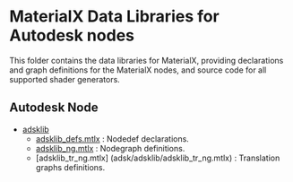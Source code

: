 # MaterialX Data Libraries for Autodesk nodes

This folder contains the data libraries for MaterialX, providing declarations and graph definitions for the MaterialX nodes, and source code for all supported shader generators.

## Autodesk Node 
- [adsklib](adsk/adsklib)
    - [adsklib_defs.mtlx](adsk/adsklib/adsklib_defs.mtlx) : Nodedef declarations.
    - [adsklib_ng.mtlx](adsk/adsklib/adsklib_ng.mtlx) : Nodegraph definitions.
    - [adsklib_tr_ng.mtlx] (adsk/adsklib/adsklib_tr_ng.mtlx) : Translation graphs definitions.

